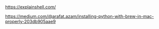 https://explainshell.com/

https://medium.com/@arafat.azam/installing-python-with-brew-in-mac-properly-203db905aae9
